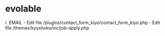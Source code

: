 # evolable

I. EMAIL
	- Edit file /plugins/contact_form_kiyo/contact_form_kiyo.php
	- Edit file /themes/kyushoku/inc/job-apply.php
